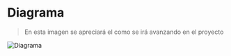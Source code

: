  # Diagrama 
> En esta imagen se apreciará el como se irá avanzando en el proyecto

![Diagrama]([..\WebapiCelulares\Diagrama.png](https://github.com/Johann-28/Backend-JJVA/blob/main/WebapiCelulares/Diagrama.png))
